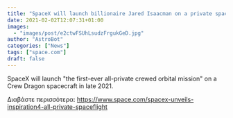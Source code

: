 ```yaml
---
title: "SpaceX will launch billionaire Jared Isaacman on a private spaceflight this year"
date: 2021-02-02T12:07:31+01:00
images:
  - "images/post/e2ctwFSUhLsudzFrgukGeD.jpg"
author: "AstroBot"
categories: ["News"]
tags: ["space.com"]
draft: false
---
```


SpaceX will launch "the first-ever all-private crewed orbital mission" on a Crew Dragon spacecraft in late 2021. 

Διαβάστε περισσότερα: https://www.space.com/spacex-unveils-inspiration4-all-private-spaceflight
